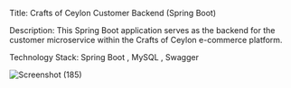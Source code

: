Title: Crafts of Ceylon Customer Backend (Spring Boot)

Description: This Spring Boot application serves as the backend for the customer microservice within the Crafts of Ceylon e-commerce platform.

Technology Stack: Spring Boot , MySQL , Swagger


![Screenshot (185)](https://github.com/bilalazwar/customer-back-end/assets/132338734/9e6daa74-378e-4870-8ea3-0206dfb24c72)
